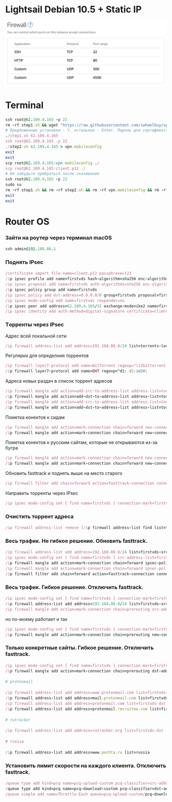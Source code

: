 # Lightsail Debian 10.5 + Static IP

![](firewall.png)

# Terminal

```ruby
ssh root@62.109.4.165 -p 22
rm -rf step1.sh && wget "https://raw.githubusercontent.com/iwheelbuy/vpn/firstvds/step1.sh" && chmod +x step1.sh && rm -rf step2.sh && wget "https://raw.githubusercontent.com/iwheelbuy/vpn/firstvds/step2.sh" && chmod +x step2.sh
# Предложенные установки - Y, остальное - Enter. Пароль для сертификата = 123.
./step1.sh 62.109.4.165
ssh root@62.109.4.165 -p 22
./step2.sh 62.109.4.165 > vpn.mobileconfig
exit
exit
scp root@62.109.4.165:vpn.mobileconfig ./
scp root@62.109.4.165:client.p12 ./
# Не забудьте прибраться после скачивания
ssh root@62.109.4.165 -p 22
sudo su
rm -rf step1.sh && rm -rf step2.sh && rm -rf vpn.mobileconfig && rm -rf client.p12
exit
exit
```

# Router OS

### Зайти на роутер через терминал macOS
```ruby
ssh admin@192.168.88.1
```

### Поднять IPsec
```ruby
/certificate import file-name=client.p12 passphrase=123
/ip ipsec profile add name=firstvds hash-algorithm=sha256 enc-algorithm=aes-128 dh-group=ecp256
/ip ipsec proposal add name=firstvds auth-algorithms=sha256 enc-algorithms=aes-128-cbc pfs-group=ecp256
/ip ipsec policy group add name=firstvds
/ip ipsec policy add dst-address=0.0.0.0/0 group=firstvds proposal=firstvds src-address=0.0.0.0/0 template=yes
/ip ipsec mode-config add name=firstvds responder=no
/ip ipsec peer add address=62.109.4.165/32 exchange-mode=ike2 name=firstvds profile=firstvds
/ip ipsec identity add auth-method=digital-signature certificate=client.p12_0 generate-policy=port-strict mode-config=firstvds peer=firstvds policy-template-group=firstvds
```

### Tорренты через IPsec
Адрес всей локальной сети
```ruby
/ip firewall address-list add address=192.168.88.0/24 list=torrents-local
```
Регулярки для определния торрентов
```ruby
/ip firewall layer7-protocol add name=BitTorrent regexp="\13bittorrent protocol"
/ip firewall layer7-protocol add name=DHT regexp=^d1:.d2:id20:
```
Адреса новых раздач в список торрент адресов
```ruby
/ip firewall mangle add action=add-src-to-address-list address-list=torrents-seeds address-list-timeout=1w chain=forward dst-address-list=torrents-local layer7-protocol=BitTorrent src-address-list=!torrents-seeds
/ip firewall mangle add action=add-dst-to-address-list address-list=torrents-seeds address-list-timeout=1w chain=forward dst-address-list=!torrents-seeds layer7-protocol=BitTorrent src-address-list=torrents-local
/ip firewall mangle add action=add-src-to-address-list address-list=torrents-seeds address-list-timeout=1w chain=forward dst-address-list=torrents-local layer7-protocol=DHT src-address-list=!torrents-seeds
/ip firewall mangle add action=add-dst-to-address-list address-list=torrents-seeds address-list-timeout=1w chain=forward dst-address-list=!torrents-seeds layer7-protocol=DHT src-address-list=torrents-local
```
Пометка конектов к сидам
```ruby
/ip firewall mangle add action=mark-connection chain=forward new-connection-mark=firstvds passthrough=yes src-address-list=torrents-seeds
/ip firewall mangle add action=mark-connection chain=forward new-connection-mark=firstvds passthrough=yes dst-address-list=torrents-seeds
```
Пометка конектов к русским сайтам, которые не открываются из-за бугра
```ruby
/ip firewall mangle add action=mark-connection chain=forward new-connection-mark=firstvds passthrough=yes src-address-list=russia
/ip firewall mangle add action=mark-connection chain=forward new-connection-mark=firstvds passthrough=yes dst-address-list=russia
```
Обновить fasttrack и поднять выше на место старого
```ruby
/ip firewall filter add chain=forward action=fasttrack-connection connection-state=established,related connection-mark=!firstvds
```
Направить торренты через IPsec
```ruby
/ip ipsec mode-config set [ find name=firstvds ] connection-mark=firstvds
```

### Очистить торрент адреса
```ruby
/ip firewall address-list remove [/ip firewall address-list find list=torrents-seeds]
```

### Весь трафик. Не гибкое решение. Обновить fasttrack.
```ruby
/ip firewall address-list add address=192.168.88.0/24 list=firstvds-src
/ip ipsec mode-config set [ find name=firstvds ] src-address-list=firstvds-src
/ip firewall mangle add action=mark-connection chain=forward ipsec-policy=out,ipsec new-connection-mark=ipsec
/ip firewall mangle add action=mark-connection chain=forward ipsec-policy=in,ipsec new-connection-mark=ipsec
/ip firewall filter add chain=forward action=fasttrack-connection connection-state=established,related connection-mark=!ipsec
```

### Весь трафик. Гибкое решение. Отключить fasttrack.
```ruby
/ip ipsec mode-config set [ find name=firstvds ] connection-mark=firstvds
/ip firewall address-list add address=192.168.88.0/24 list=firstvds-src
/ip firewall mangle add action=mark-connection chain=prerouting src-address-list=firstvds-src new-connection-mark=firstvds passthrough=yes
```
но по-моему работает и так
```ruby
/ip ipsec mode-config set [ find name=firstvds ] connection-mark=firstvds
/ip firewall mangle add action=mark-connection chain=prerouting new-connection-mark=firstvds passthrough=yes
```

### Только конкретные сайты. Гибкое решение. Отключить fasttrack.
```ruby
/ip ipsec mode-config set [ find name=firstvds ] connection-mark=firstvds
/ip firewall mangle add action=mark-connection chain=prerouting dst-address-list=firstvds-dst new-connection-mark=firstvds passthrough=yes

# protonmail

/ip firewall address-list add address=www.protonmail.com list=firstvds-dst
/ip firewall address-list add address=mail.protonmail.com list=firstvds-dst
/ip firewall address-list add address=protonmail.com list=firstvds-dst
/ip firewall address-list add address=protonmail.recruitee.com list=firstvds-dst

# rutracker

/ip firewall address-list add address=rutracker.org list=firstvds-dst

# russia

/ip firewall address-list add address=www.pochta.ru list=russia
```

### Установить лимит скорости на каждого клиента. Отключить fasttrack.
```ruby
/queue type add kind=pcq name=pcq-upload-custom pcq-classifier=src-address pcq-rate=2M
/queue type add kind=pcq name=pcq-download-custom pcq-classifier=dst-address pcq-rate=2M
/queue simple add name=Throttle-Each queue=pcq-upload-custom/pcq-download-custom target=192.168.1.0/24
```
